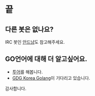 # 끝

## 다른 봇은 없나요?

IRC 봇인 [안드냥](https://github.com/GDG-Korea/Andnyang)도 참고해주세요.

## GO언어에 대해 더 알고싶어요.

* [투어](http://go-tour-kr.appspot.com/#1)를 해봅니다.
* [GDG Korea Golang](http://plus.google.com/112714242728066184635)이 기다리고 있습니다.

감사합니다.
